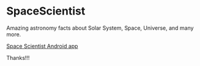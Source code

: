 # SpaceScientist

Amazing astronomy facts about Solar System, Space, Universe, and many more.

<a href="http://play.google.com/store/apps/details?id=com.ajitsinha.spacescientist">Space Scientist Android app</a>


Thanks!!!

